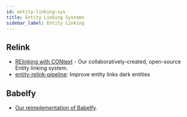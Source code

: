 ```yaml
---
id: entity-linking-sys
title: Entity Linking Systems
sidebar_label: Entity Linking
---
```



## Relink
 
* [RElinking with CONtext](https://cltl.github.io/relink/) - Our collaboratively-created, open-source Entity linking system.
* [entity-relink-pipeline](https://github.com/cltl/entity-relink-pipeline): Improve entity links dark entities 

## Babelfy

* [Our reimplementation of Babelfy](https://cltl.github.io/BabelfyReimplementation/).

